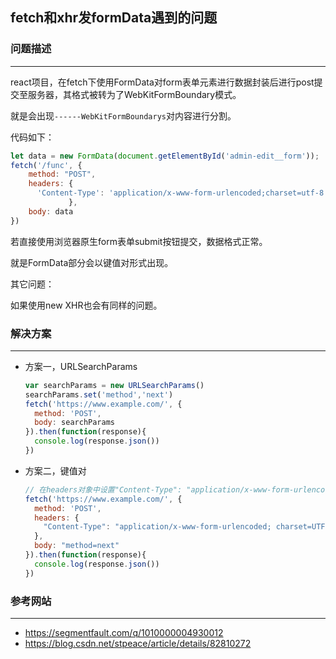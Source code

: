 ## fetch和xhr发formData遇到的问题



### 问题描述

---

react项目，在fetch下使用FormData对form表单元素进行数据封装后进行post提交至服务器，其格式被转为了WebKitFormBoundary模式。

就是会出现`------WebKitFormBoundarys`对内容进行分割。

代码如下：

```js
let data = new FormData(document.getElementById('admin-edit__form'));
fetch('/func', {
    method: "POST",
    headers: {
      'Content-Type': 'application/x-www-form-urlencoded;charset=utf-8'
             },
    body: data
})
```

若直接使用浏览器原生form表单submit按钮提交，数据格式正常。

就是FormData部分会以键值对形式出现。

其它问题：

如果使用new XHR也会有同样的问题。



### 解决方案

---

- 方案一，URLSearchParams

  ```js
  var searchParams = new URLSearchParams()
  searchParams.set('method','next')
  fetch('https://www.example.com/', {
    method: 'POST',
    body: searchParams
  }).then(function(response){
    console.log(response.json())
  })
  ```

- 方案二，键值对

  ```js
  // 在headers对象中设置"Content-Type": "application/x-www-form-urlencoded; charset=UTF-8",
  fetch('https://www.example.com/', {
    method: 'POST',
    headers: {
      "Content-Type": "application/x-www-form-urlencoded; charset=UTF-8"
    },
    body: "method=next"
  }).then(function(response){
    console.log(response.json())
  })
  ```

  





### 参考网站

---

- https://segmentfault.com/q/1010000004930012
- https://blog.csdn.net/stpeace/article/details/82810272